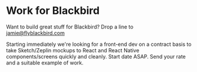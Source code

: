 # Work for Blackbird

Want to build great stuff for Blackbird?  Drop a line to jamie@flyblackbird.com

Starting immediately we're looking for a front-end dev on a contract basis to take Sketch/Zeplin mockups to React and React Native components/screens quickly and cleanly.  Start date ASAP.  Send your rate and a suitable example of work.
